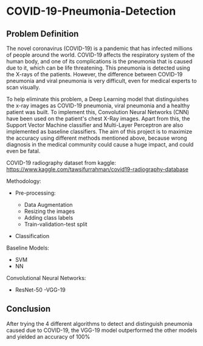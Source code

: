 # COVID-19-Pneumonia-Detection


## Problem Definition
The novel coronavirus (COVID-19) is a pandemic that has infected millions of people around the world. COVID-19 affects the respiratory system of the human body, and one of its complications is the pneumonia that is caused due to it, which can be life threatening. This pneumonia is detected using the X-rays of the patients. However, the difference between COVID-19 pneumonia and viral pneumonia is very difficult, even for medical experts to scan visually.

To help eliminate this problem, a Deep Learning model that distinguishes the x-ray images as COVID-19 pneumonia, viral pneumonia and a healthy patient was built. To implement this, Convolution Neural Networks (CNN) have been used on the patient's chest X-Ray images.
Apart from this, the Support Vector Machine classifier and Multi-Layer Perceptron are also implemented as baseline classifiers. The aim of this project is to maximize the accuracy using different methods mentioned above, because wrong diagnosis in the medical community could cause a huge impact, and could even be fatal.

COVID-19 radiography dataset from kaggle: https://www.kaggle.com/tawsifurrahman/covid19-radiography-database

Methodology:

- Pre-processing:
  - Data Augmentation
  - Resizing the images
  - Adding class labels
  - Train-validation-test split
  
- Classification
 
 Baseline Models:
  - SVM
  - NN
  
  Convolutional Neural Networks:
  - ResNet-50
  -VGG-19
  
## Conclusion
After trying the 4 different algorithms to detect and distinguish pneumonia caused due to COVID-19, the VGG-19 model outperformed the other models and yielded an accuracy of 100%
